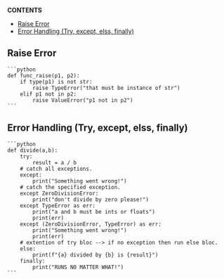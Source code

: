 **CONTENTS**
- [Raise Error](#raise-error)
- [Error Handling (Try, except, elss, finally)](#error-handling-try-except-elss-finally)


## Raise Error 
	```python
	def func_raise(p1, p2):
		if type(p1) is not str:
			raise TypeError("that must be instance of str")
		elif p1 not in p2:
			raise ValueError("p1 not in p2")
	```

## Error Handling (Try, except, elss, finally)
	```python
	def divide(a,b):
		try:
			result = a / b
		# catch all exceptions.	
		except: 
			print("Something went wrong!")
		# catch the specified exception.
		except ZeroDivisionError:
			print("don't divide by zero please!")
		except TypeError as err:
			print("a and b must be ints or floats")
			print(err)
		except (ZeroDivisionError, TypeError) as err:
			print("Something went wrong!")
			print(err)
		# extention of try bloc --> if no exception then run else bloc.
		else:
			print(f"{a} divided by {b} is {result}")
		finally:
			print("RUNS NO MATTER WHAT!")
	```
